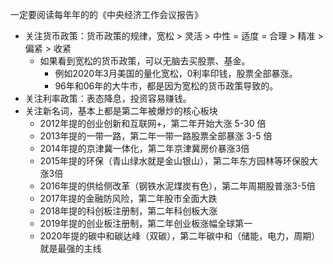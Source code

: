 一定要阅读每年年的的《中央经济工作会议报告》

- 关注货币政策：货币政策的规律，宽松 > 灵活 > 中性 = 适度 = 合理 > 精准 > 偏紧 > 收紧
  - 如果看到宽松的货币政策，可以无脑去买股票、基金。
    - 例如2020年3月美国的量化宽松，0利率印钱，股票全部暴涨。
    - 96年和06年的大牛市，都是因为宽松的货币政策导致的。
- 关注利率政策：表态降息，投资容易赚钱。
- 关注新名词，基本上都是第二年被爆炒的核心板块
  - 2012年提的创业创新和互联网+，第二年开始大涨 5-30 倍
  - 2013年提的一带一路，第二年一带一路股票全部暴涨 3-5 倍
  - 2014年提的京津冀一体化，第二年京津冀房价暴涨3倍
  - 2015年提的环保（青山绿水就是金山银山），第二年东方园林等环保股大涨3倍
  - 2016年提的供给侧改革（钢铁水泥煤炭有色），第二年周期股普涨3-5倍
  - 2017年提的金融防风险，第二年股市全面大跌
  - 2018年提的科创板注册制，第二年科创板大涨
  - 2019年提的创业板注册制，第二年创业板涨幅全球第一
  - 2020年提的碳中和碳达峰（双碳），第二年碳中和（储能，电力，周期）就是最强的主线